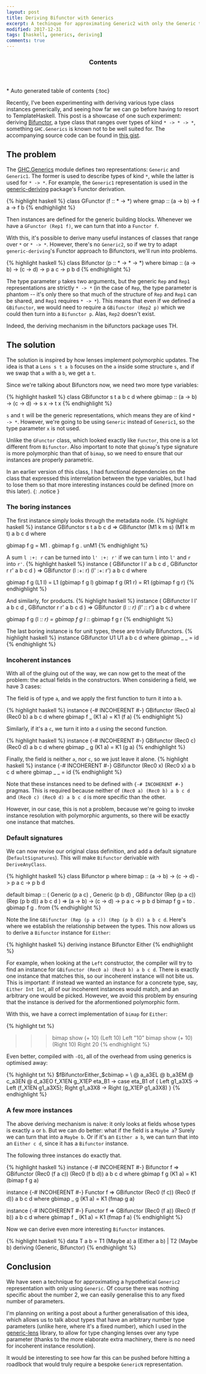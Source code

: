 ```yaml
---
layout: post
title: Deriving Bifunctor with Generics
excerpt: A techinque for approximating Generic2 with only the Generic type class.
modified: 2017-12-31
tags: [haskell, generics, deriving]
comments: true
---
```


<section id="table-of-contents" class="toc">
  <header>
    <h3>Contents</h3>
  </header>
<div id="drawer" markdown="1">
*  Auto generated table of contents
{:toc}
</div>
</section><!-- /#table-of-contents -->

Recently, I've been experimenting with deriving various type class instances
generically, and seeing how far we can go before having to resort to
TemplateHaskell.  This post is a showcase of one such experiment: deriving
[Bifunctor](https://hackage.haskell.org/package/bifunctors), a type class that ranges
over types of kind `* -> * -> *`, something `GHC.Generics` is known not to be
well suited for. The accompanying source code can be found in [this gist](https://gist.github.com/kcsongor/a8cb718f676c6ca1d999bfc56def9b7b).

## The problem

The [GHC.Generics](https://hackage.haskell.org/package/base-4.10.1.0/docs/GHC-Generics.html)
module defines two representations: `Generic` and `Generic1`. The former is used to describe
types of kind `*`, while the latter is used for `* -> *`.
For example, the `Generic1` representation is used in the [generic-deriving](http://hackage.haskell.org/package/generic-deriving-1.12/docs/Generics-Deriving-Functor.html) package's Functor derivation.

{% highlight haskell %}
class GFunctor (f :: * -> *) where
  gmap :: (a -> b) -> f a -> f b
{% endhighlight %}

Then instances are defined for the generic building blocks. Whenever we have a
`GFunctor (Rep1 f)`, we can turn that into a `Functor f`.

With this, it's possible to derive many useful instances of classes that range
over `*` or `* -> *`. However, there's no `Generic2`, so if we try to adapt `generic-deriving`'s
Functor approach to Bifunctors, we'll run into problems.

{% highlight haskell %}
class Bifunctor (p :: * -> * -> *) where
  bimap :: (a -> b) -> (c -> d) -> p a c -> p b d
{% endhighlight %}

The type parameter `p` takes two arguments, but the generic `Rep` and `Rep1`
representations are strictly `* -> *` (in the case of `Rep`, the type parameter
is phantom -- it's only there so that much of the structure of `Rep` and `Rep1`
can be shared, and `Rep1` requires `* -> *`). This means that even if we
defined a `GBifunctor`, we would need to require a `GBifunctor (Rep2 p)` which
we could then turn into a `Bifunctor p`. Alas, `Rep2` doesn't exist.

Indeed, the deriving mechanism in the bifunctors package uses TH.

## The solution

The solution is inspired by how lenses implement polymorphic updates. The idea
is that a `Lens s t a b`  focuses on the `a` inside some structure `s`, and if
we swap that `a` with a `b`, we get a `t`.

Since we're talking about Bifunctors now, we need two more type variables:

{% highlight haskell %}
class GBifunctor s t a b c d where
  gbimap :: (a -> b) -> (c -> d) -> s x -> t x
{% endhighlight %}

`s` and `t` will be the generic representations, which means they are of kind
`* -> *`. However, we're going to be using `Generic` instead of `Generic1`, so
the type parameter `x` is not used.

Unlike the `GFunctor` class, which looked exactly like `Functor`, this one is a
lot different from `Bifunctor`. Also important to note that `gbimap`'s type
signature is more polymorphic than that of `bimap`, so we need to ensure that
our instances are properly parametric.

In an earlier version of this class, I had functional dependencies on the
class that expressed this interrelation between the type variables, but I had to
lose them so that more interesting instances could be defined (more on this
later).
{: .notice }

### The boring instances

The first instance simply looks through the metadata node.
{% highlight haskell %}
instance GBifunctor s t a b c d
  => GBifunctor (M1 k m s) (M1 k m t) a b c d where

  gbimap f g = M1 . gbimap f g . unM1
{% endhighlight %}

A sum `l :+: r` can be turned into `l' :+: r'` if we can turn `l` into `l'` and
`r` into `r'`.
{% highlight haskell %}
instance
  ( GBifunctor l l' a b c d
  , GBifunctor r r' a b c d
  ) => GBifunctor (l :+: r) (l' :+: r') a b c d where

  gbimap f g (L1 l) = L1 (gbimap f g l)
  gbimap f g (R1 r) = R1 (gbimap f g r)
{% endhighlight %}

And similarly, for products.
{% highlight haskell %}
instance
  ( GBifunctor l l' a b c d
  , GBifunctor r r' a b c d
  ) => GBifunctor (l :*: r) (l' :*: r') a b c d where

  gbimap f g (l :*: r) = gbimap f g l :*: gbimap f g r
{% endhighlight %}

The last boring instance is for unit types, these are trivially Bifunctors.
{% highlight haskell %}
instance GBifunctor U1 U1 a b c d where
  gbimap _ _ = id
{% endhighlight %}

### Incoherent instances

With all of the gluing out of the way, we can now get to the meat of the
problem: the actual fields in the constructors. When considering a field, we
have 3 cases:

The field is of type `a`, and we apply the first function to turn it into a `b`.

{% highlight haskell %}
instance {-# INCOHERENT #-} GBifunctor (Rec0 a) (Rec0 b) a b c d where
  gbimap f _ (K1 a) = K1 (f a)
{% endhighlight %}

Similarly, if it's a `c`, we turn it into a `d` using the second function.

{% highlight haskell %}
instance {-# INCOHERENT #-} GBifunctor (Rec0 c) (Rec0 d) a b c d where
  gbimap _ g (K1 a) = K1 (g a)
{% endhighlight %}

Finally, the field is neither `a`, nor `c`, so we just leave it alone.
{% highlight haskell %}
instance {-# INCOHERENT #-} GBifunctor (Rec0 x) (Rec0 x) a b c d where
  gbimap _ _ = id
{% endhighlight %}

Note that these instances need to be defined with `{-# INCOHERENT #-}` pragmas.
This is required because neither of `(Rec0 a) (Rec0 b) a b c d` and `(Rec0 c) (Rec0 d) a b c d` is
more specific than the other.

However, in our case, this is not a problem, because we're going to invoke
instance resolution with polymorphic arguments, so there will be exactly one
instance that matches.

### Default signatures

We can now revise our original class definition, and add a default signature
(`DefaultSignatures`). This will make `Bifunctor` derivable with `DeriveAnyClass`.

{% highlight haskell %}
class Bifunctor p where
  bimap :: (a -> b) -> (c -> d) -> p a c -> p b d

  default bimap
    :: ( Generic (p a c)
       , Generic (p b d)
       , GBifunctor (Rep (p a c)) (Rep (p b d)) a b c d
       ) => (a -> b) -> (c -> d) -> p a c -> p b d
  bimap f g = to . gbimap f g . from
{% endhighlight %}

Note the line `GBifunctor (Rep (p a c)) (Rep (p b d)) a b c d`. Here's where we
establish the relationship between the types. This now allows us to derive a
`Bifunctor` instance for `Either`:

{% highlight haskell %}
deriving instance Bifunctor Either
{% endhighlight %}

For example, when looking at the `Left` constructor, the compiler will try to
find an instance for `GBifunctor (Rec0 a) (Rec0 b) a b c d`. There is exactly
one instance that matches this, so our incoherent instance will not bite us.
This is important: if instead we wanted an instance for a concrete type, say,
`Either Int Int`, all of our incoherent instances would match, and an arbitrary
one would be picked. However, we avoid this problem by ensuring that the
instance is derived for the aformentioned polymorphic form.

With this, we have a correct implementation of `bimap` for `Either`:

{% highlight txt %}
>>> bimap show (+ 10) (Left 10)
Left "10"
>>> bimap show (+ 10) (Right 10)
Right 20
{% endhighlight %}

Even better, compiled with `-O1`, all of the overhead from using generics is
optimised away:

{% highlight txt %}
$fBifunctorEither_$cbimap
  = \ @ a_a3EL @ b_a3EM @ c_a3EN @ d_a3EO f_X1EN g_X1EP eta_B1 ->
      case eta_B1 of {
        Left g1_a3X5 -> Left (f_X1EN g1_a3X5);
        Right g1_a3X8 -> Right (g_X1EP g1_a3X8)
      }
{% endhighlight %}

### A few more instances

The above deriving mechanism is naive: it only looks at fields whose types is
exactly `a` or `b`. But we can do better: what if the field is a `Maybe a`?
Surely we can turn that into a `Maybe b`. Or if it's an `Either a b`, we can turn that into
an `Either c d`, since it has a `Bifunctor` instance.

The following three instances do exactly that.

{% highlight haskell %}
instance {-# INCOHERENT #-} Bifunctor f
  => GBifunctor (Rec0 (f a c)) (Rec0 (f b d)) a b c d where
  gbimap f g (K1 a) = K1 (bimap f g a)

instance {-# INCOHERENT #-} Functor f
  => GBifunctor (Rec0 (f c)) (Rec0 (f d)) a b c d where
  gbimap _ g (K1 a) = K1 (fmap g a)

instance {-# INCOHERENT #-} Functor f
  => GBifunctor (Rec0 (f a)) (Rec0 (f b)) a b c d where
  gbimap f _ (K1 a) = K1 (fmap f a)
{% endhighlight %}

Now we can derive even more interesting `Bifunctor` instances.

{% highlight haskell %}
data T a b = T1 (Maybe a) a (Either a b) | T2 (Maybe b)
  deriving (Generic, Bifunctor)
{% endhighlight %}

## Conclusion

We have seen a technique for approximating a hypothetical `Generic2`
representation with only using `Generic`. Of course there was nothing specific
about the number 2, we can easily generalise this to any fixed number of
parameters.

I'm planning on writing a post about a further generalisation of
this idea, which allows us to talk about types that have an arbitrary number type
parameters (unlike here, where it's a fixed number), which I used in the
[generic-lens](https://hackage.haskell.org/package/generic-lens) library, to
allow for type changing lenses over any type parameter (thanks to the more
elaborate extra machinery, there is no need for incoherent instance
resolution).

It would be interesting to see how far this can be pushed before hitting a
roadlbock that would truly require a bespoke `GenericN` representation.
